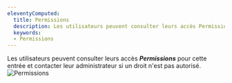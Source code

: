 ```yaml
---
eleventyComputed:
  title: Permissions
  description: Les utilisateurs peuvent consulter leurs accès Permissions pour cette entrée et contacter leur administrateur si un droit n'est pas autorisé.
  keywords:
  - Permissions
---
```

Les utilisateurs peuvent consulter leurs accès ***Permissions*** pour cette entrée et contacter leur administrateur si un droit n'est pas autorisé.
![Permissions](https://cdnweb.devolutions.net/docs/DVLS6065_2024_1.png)

